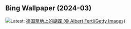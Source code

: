 ## Bing Wallpaper (2024-03)
![](https://www.bing.com/th?id=OHR.Schmetterlingswiese_ZH-CN3740804088_UHD.jpg&w=1000)Latest: [德国草地上的蝴蝶 (© Albert Fertl/Getty Images)](https://www.bing.com/th?id=OHR.Schmetterlingswiese_ZH-CN3740804088_UHD.jpg)